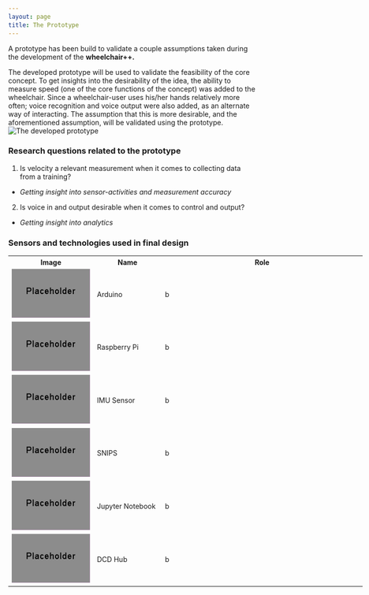 ```yaml
---
layout: page
title: The Prototype
---
```


A prototype has been build to validate a couple assumptions taken during the development of the <b>wheelchair++. </b>

The developed prototype will be used to validate the feasibility of the core concept.
To get insights into the desirability of the idea, the ability to measure speed (one of the core functions of the concept) was added to the wheelchair.
Since a wheelchair-user uses his/her hands relatively more often; voice recognition and voice output were also added, as an alternate way of interacting. The assumption that this is more desirable, and the aforementioned assumption, will be validated using the prototype.
![](\Fitnesswheelchair\img\placeholder.png "The developed prototype")

### Research questions related to the prototype
1. Is velocity a relevant measurement when it comes to collecting data from a training?  
  - <i>Getting insight into sensor-activities and measurement accuracy</i>
2. Is voice in and output desirable when it comes to control and output?  
  - <i>Getting insight into analytics</i>

### Sensors and technologies used in final design
<table class="" style="undefined;table-layout: fixed; width: 799px">
<colgroup>
<col style="width: 173px">
<col style="width: 138px">
<col style="width: 408px">
</colgroup>
  <tr>
    <th>Image</th>
    <th>Name</th>
    <th>Role</th>
  </tr>
  <tr>
    <td><img src="img\placeholder2.png" alt=""></td>
    <td>Arduino</td>
    <td>b</td>
  </tr>
  <tr>
    <td><img src="img\placeholder2.png" alt=""></td>
    <td>Raspberry Pi</td>
    <td>b</td>
  </tr>
  <tr>
    <td><img src="img\placeholder2.png" alt=""></td>
    <td>IMU Sensor</td>
    <td>b</td>
  </tr>
  <tr>
    <td><img src="img\placeholder2.png" alt=""></td>
    <td>SNIPS</td>
    <td>b</td>
  </tr>
  <tr>
    <td><img src="img\placeholder2.png" alt=""></td>
    <td>Jupyter Notebook</td>
    <td>b</td>
  </tr>
  <tr>
    <td><img src="img\placeholder2.png" alt=""></td>
    <td>DCD Hub</td>
    <td>b</td>
  </tr>
</table>
